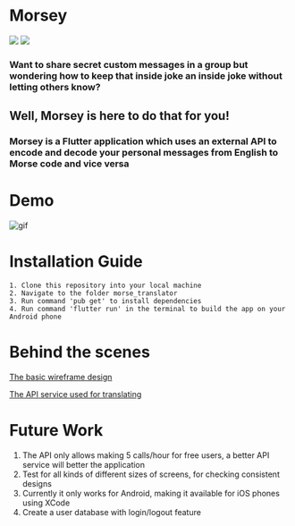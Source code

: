 # Morsey

![](https://img.shields.io/badge/-Flutter-blue?style=for-the-badge&logo=flutter) ![](https://img.shields.io/badge/IDE-Visual_Studio_Code-red?style=for-the-badge&logo=visual-studio-code)

### Want to share secret custom messages in a group but wondering how to keep that inside joke an inside joke without letting others know?

## Well, Morsey is here to do that for you!

<h3>Morsey is a Flutter application which uses an external API to encode and decode your personal messages from English to Morse code and vice versa</h3>

# Demo

![gif](https://github.com/shantanugodbole/Morsey/blob/main/morse_translator/images/demo.gif)

# Installation Guide

    1. Clone this repository into your local machine
    2. Navigate to the folder morse_translator
    3. Run command 'pub get' to install dependencies
    4. Run command 'flutter run' in the terminal to build the app on your Android phone

# Behind the scenes

[The basic wireframe design](https://github.com/shantanugodbole/Morsey/blob/main/morse_translator/images/basicWireframe.jpg)

[The API service used for translating](https://funtranslations.com/api/morse#endpoint)

# Future Work

1. The API only allows making 5 calls/hour for free users, a better API service will better the application
2. Test for all kinds of different sizes of screens, for checking consistent designs
3. Currently it only works for Android, making it available for iOS phones using XCode
4. Create a user database with login/logout feature
